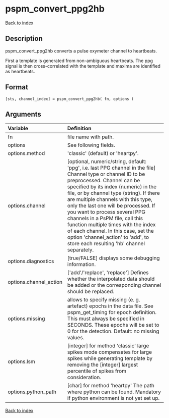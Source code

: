 # pspm_convert_ppg2hb
[Back to index](/PsPM/ref/)

## Description

pspm_convert_ppg2hb converts a pulse oxymeter channel to heartbeats.

First a template is generated from non-ambiguous heartbeats. The ppg signal is then cross-correlated with the template and maxima are identified as heartbeats.


## Format

`[sts, channel_index] = pspm_convert_ppg2hb( fn, options )`


## Arguments

| Variable | Definition |
|:--|:--|
| fn | file name with path. |
| options | See following fields. |
| options.method | 'classic' (default) or 'heartpy'. |
| options.channel | [optional, numeric/string, default: 'ppg', i.e. last PPG channel in the file] Channel type or channel ID to be preprocessed. Channel can be specified by its index (numeric) in the file, or by channel type (string). If there are multiple channels with this type, only the last one will be processed. If you want to process several PPG channels in a PsPM file, call this function multiple times with the index of each channel. In this case, set the option 'channel_action' to 'add', to store each resulting 'hb' channel separately. |
| options.diagnostics | [true/FALSE] displays some debugging information. |
| options.channel_action | ['add'/'replace', 'replace'] Defines whether the interpolated data should be added or the corresponding channel should be replaced. |
| options.missing | allows to specify missing (e. g. artefact) epochs in the data file. See pspm_get_timing for epoch definition. This must always be specified in SECONDS. These epochs will be set to 0 for the detection. Default: no missing values. |
| options.lsm | [integer] for method 'classic' large spikes mode compensates for large spikes while generating template by removing the [integer] largest percentile of spikes from consideration. |
| options.python_path | [char] for method 'heartpy' The path where python can be found. Mandatory if python environment is not yet set up. |

[Back to index](/PsPM/ref/)
